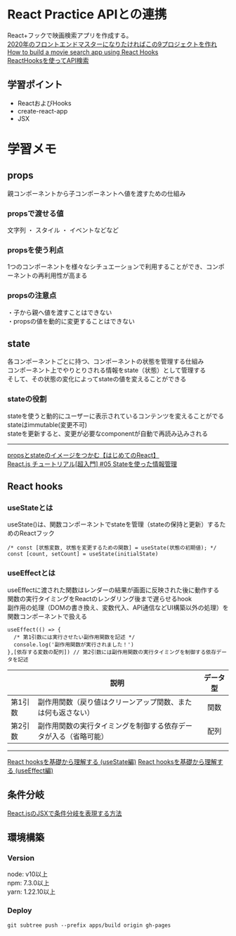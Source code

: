 # React Practice APIとの連携
React+フックで映画検索アプリを作成する。  
[2020年のフロントエンドマスターになりたければこの9プロジェクトを作れ](https://qiita.com/rana_kualu/items/915345b8f3f870cfe2aa)  
[How to build a movie search app using React Hooks](https://www.freecodecamp.org/news/how-to-build-a-movie-search-app-using-react-hooks-24eb72ddfaf7/)  
[ReactHooksを使ってAPI検索](https://qiita.com/Sotq_17/items/9a3e083d12a52afed6cd)  

## 学習ポイント
- ReactおよびHooks
- create-react-app
- JSX

# 学習メモ
## props
親コンポーネントから子コンポーネントへ値を渡すための仕組み
### propsで渡せる値
文字列 ・ スタイル ・ イベントなどなど
### propsを使う利点
1つのコンポーネントを様々なシチュエーションで利用することができ、コンポーネントの再利用性が高まる
### propsの注意点
・子から親へ値を渡すことはできない  
・propsの値を動的に変更することはできない

## state
各コンポーネントごとに持つ、コンポーネントの状態を管理する仕組み  
コンポーネント上でやりとりされる情報をstate（状態）として管理する  
そして、その状態の変化によってstateの値を変えることができる
### stateの役割
stateを使うと動的にユーザーに表示されているコンテンツを変えることがでる  
stateはimmutable(変更不可)  
stateを更新すると、変更が必要なcomponentが自動で再読み込みされる  
***
[propsとstateのイメージをつかむ【はじめてのReact】](https://qiita.com/rio_threehouse/items/7632f5a593cf218b9504)  
[React.js チュートリアル[超入門] #05 Stateを使った情報管理](https://note.com/natsukingdom/n/ne81d079623b3)


## React hooks
### useStateとは
useState()は、関数コンポーネントでstateを管理（stateの保持と更新）するためのReactフック
```
/* const [状態変数, 状態を変更するための関数] = useState(状態の初期値); */
const [count, setCount] = useState(initialState)
```

### useEffectとは
useEffectに渡された関数はレンダーの結果が画面に反映された後に動作する  
関数の実行タイミングをReactのレンダリング後まで遅らせるhook  
副作用の処理（DOMの書き換え、変数代入、API通信などUI構築以外の処理）を関数コンポーネントで扱える
```
useEffect(() => {
  /* 第1引数には実行させたい副作用関数を記述 */
  console.log('副作用関数が実行されました！')
},[依存する変数の配列]) // 第2引数には副作用関数の実行タイミングを制御する依存データを記述
```
|         | 説明                                                             | データ型 | 
| ------- | ---------------------------------------------------------------- | :------: | 
| 第1引数 | 副作用関数（戻り値はクリーンアップ関数、または何も返さない）     | 関数     | 
| 第2引数 | 副作用関数の実行タイミングを制御する依存データが入る（省略可能） | 配列     | 
***
[React hooksを基礎から理解する (useState編)](https://qiita.com/seira/items/f063e262b1d57d7e78b4) 
[React hooksを基礎から理解する (useEffect編)](https://qiita.com/seira/items/e62890f11e91f6b9653f) 

## 条件分岐
[React.jsのJSXで条件分岐を表現する方法](https://www.yoheim.net/blog.php?q=20180409)


## 環境構築
### Version
node: v10以上  
npm: 7.3.0以上  
yarn: 1.22.10以上

### Deploy
```
git subtree push --prefix apps/build origin gh-pages
```